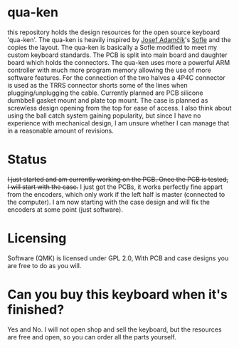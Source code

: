 # qua-ken
this repository holds the design resources for the open source keyboard 'qua-ken'. The qua-ken is heavily inspired by [Josef Adamčík](https://github.com/josefadamcik)'s [Sofle](https://github.com/josefadamcik/SofleKeyboard) and the copies the layout. The qua-ken is basically a Sofle modified to meet my custom keyboard standards. The PCB is split into main board and daughter board which holds the connectors. The qua-ken uses more a powerful ARM controller with much more program memory allowing the use of more software features. For the connection of the two halves a 4P4C connector is used as the TRRS connector shorts some of the lines when plugging/unplugging the cable. Currently planned are PCB silicone dumbbell gasket mount and plate top mount. The case is planned as screwless design opening from the top for ease of access. I also think about using the ball catch system gaining popularity, but since I have no experience with mechanical design, I am unsure whether I can manage that in a reasonable amount of revisions.

# Status
~~I just started and am currently working on the PCB. Once the PCB is tested, I will start with the case.~~
I just got the PCBs, it works perfectly fine appart from the encoders, which only work if the left half is master (connected to the computer). I am now starting with the case design and will fix the encoders at some point (just software).

# Licensing
Software (QMK) is licensed under GPL 2.0, With PCB and case designs you are free to do as you will.

# Can you buy this keyboard when it's finished?
Yes and No. I will not open shop and sell the keyboard, but the resources are free and open, so you can order all the parts yourself.
